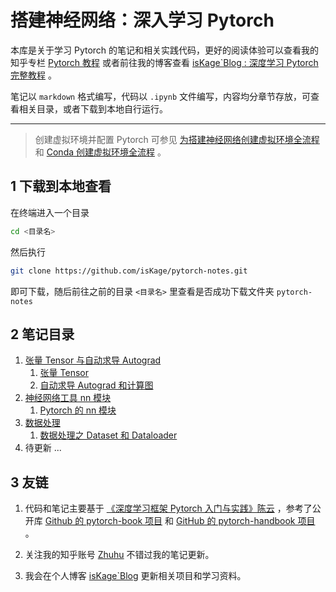 # 搭建神经网络：深入学习 Pytorch

本库是关于学习 Pytorch
的笔记和相关实践代码，更好的阅读体验可以查看我的知乎专栏 [Pytorch 教程](https://zhuanlan.zhihu.com/column/c_1864780737208799232)
或者前往我的博客查看 [isKage\`Blog : 深度学习 Pytorch 完整教程](https://blog.iskage.online/categories/%E6%B7%B1%E5%BA%A6%E5%AD%A6%E4%B9%A0-Pytorch-%E5%AE%8C%E6%95%B4%E6%95%99%E7%A8%8B/) 。

笔记以 `markdown` 格式编写，代码以 `.ipynb` 文件编写，内容均分章节存放，可查看相关目录，或者下载到本地自行运行。

---

> 创建虚拟环境并配置 Pytorch 可参见 [为搭建神经网络创建虚拟环境全流程](https://zhuanlan.zhihu.com/p/22230632892)
> 和 [Conda 创建虚拟环境全流程](https://zhuanlan.zhihu.com/p/21629604277) 。

## 1 下载到本地查看

在终端进入一个目录

```bash
cd <目录名>
```

然后执行

```bash
git clone https://github.com/isKage/pytorch-notes.git
```

即可下载，随后前往之前的目录 `<目录名>` 里查看是否成功下载文件夹 `pytorch-notes`

## 2 笔记目录

1. [张量 Tensor 与自动求导 Autograd](./01_tensor_autograd)
    1. [张量 Tensor](./01_tensor_autograd/note01_1_tensor.md)
    2. [自动求导 Autograd 和计算图](./01_tensor_autograd/note01_2_autograd.md)
2. [神经网络工具 nn 模块](./02_neural_network_tools)
    1. [Pytorch 的 nn 模块](./02_neural_network_tools/note02_nn.md)
3. [数据处理](./03_data_processing)
    1. [数据处理之 Dataset 和 Dataloader](./03_data_processing/note03_dataprocessing.md)
4. 待更新 ...

## 3 友链

1. 代码和笔记主要基于 [《深度学习框架 Pytorch 入门与实践》陈云](https://book.douban.com/subject/27624483/)
   ，参考了公开库 [Github 的 pytorch-book 项目](https://github.com/chenyuntc/pytorch-book)
   和 [GitHub 的 pytorch-handbook 项目](https://github.com/zergtant/pytorch-handbook) 。

2. 关注我的知乎账号 [Zhuhu](https://www.zhihu.com/people/--55-97-8-41) 不错过我的笔记更新。

3. 我会在个人博客 [isKage\`Blog](https://blog.iskage.online/) 更新相关项目和学习资料。


